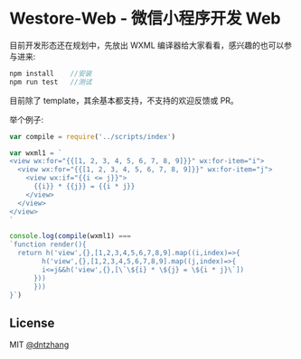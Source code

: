 # Westore-Web - 微信小程序开发 Web

目前开发形态还在规划中，先放出 WXML 编译器给大家看看，感兴趣的也可以参与进来:

```js
npm install    //安装
npm run test   //测试
```

目前除了 template，其余基本都支持，不支持的欢迎反馈或 PR。

举个例子:

```js
var compile = require('../scripts/index')

var wxml1 = `
<view wx:for="{{[1, 2, 3, 4, 5, 6, 7, 8, 9]}}" wx:for-item="i">
  <view wx:for="{{[1, 2, 3, 4, 5, 6, 7, 8, 9]}}" wx:for-item="j">
    <view wx:if="{{i <= j}}">
      {{i}} * {{j}} = {{i * j}}
    </view>
  </view>
</view>
`

console.log(compile(wxml1) === 
`function render(){
  return h('view',{},[1,2,3,4,5,6,7,8,9].map((i,index)=>{
        h('view',{},[1,2,3,4,5,6,7,8,9].map((j,index)=>{
        i<=j&&h('view',{},[\`\${i} * \${j} = \${i * j}\`])
      }))
      })) 
}`)
```

## License
MIT [@dntzhang](https://github.com/dntzhang)
